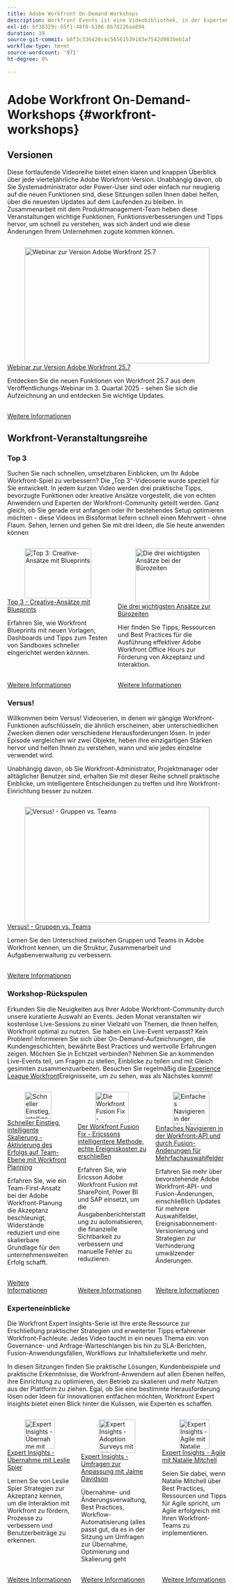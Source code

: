 ```yaml
---
title: Adobe Workfront On-Demand-Workshops
description: Workfront Events ist eine Videobibliothek, in der Experten und Kollegen ihre Gedanken und Ideen austauschen, wie Workfront die Arbeit für ihre Unternehmen verbessern kann.
exl-id: bf38329c-65f1-48f0-b106-8b7d226aa894
duration: 39
source-git-commit: b8f3c336420c4c56561539183e7542d9830eb1af
workflow-type: tm+mt
source-wordcount: '971'
ht-degree: 0%

---
```


# Adobe Workfront On-Demand-Workshops {#workfront-workshops}

## Versionen

Diese fortlaufende Videoreihe bietet einen klaren und knappen Überblick über jede vierteljährliche Adobe Workfront-Version. Unabhängig davon, ob Sie Systemadministrator oder Power-User sind oder einfach nur neugierig auf die neuen Funktionen sind, diese Sitzungen sollen Ihnen dabei helfen, über die neuesten Updates auf dem Laufenden zu bleiben. In Zusammenarbeit mit dem Produktmanagement-Team heben diese Veranstaltungen wichtige Funktionen, Funktionsverbesserungen und Tipps hervor, um schnell zu verstehen, was sich ändert und wie diese Änderungen Ihrem Unternehmen zugute kommen können.

<!-- CARDS

* releases/25-7-release-webinar.md

-->
<!-- START CARDS HTML - DO NOT MODIFY BY HAND -->
<div class="columns">
    <div class="column is-half-tablet is-half-desktop is-one-third-widescreen" aria-label="Adobe Workfront 25.7 release webinar">
        <div class="card" style="height: 100%; display: flex; flex-direction: column; height: 100%;">
            <div class="card-image">
                <figure class="image x-is-16by9">
                    <a href="releases/25-7-release-webinar.md" title="Webinar zur Version Adobe Workfront 25.7" target="_blank" rel="referrer">
                        <img class="is-bordered-r-small" src="https://video.tv.adobe.com/v/3464843/?format=jpeg&nocache=1756499239196" alt="Webinar zur Version Adobe Workfront 25.7"
                             style="width: 100%; aspect-ratio: 16 / 9; object-fit: cover; overflow: hidden; display: block; margin: auto;">
                    </a>
                </figure>
            </div>
            <div class="card-content is-padded-small" style="display: flex; flex-direction: column; flex-grow: 1; justify-content: space-between;">
                <div class="top-card-content">
                    <p class="headline is-size-6 has-text-weight-bold">
                        <a href="releases/25-7-release-webinar.md" target="_blank" rel="referrer" title="Webinar zur Version Adobe Workfront 25.7">Webinar zur Version Adobe Workfront 25.7</a>
                    </p>
                    <p class="is-size-6">Entdecken Sie die neuen Funktionen von Workfront 25.7 aus dem Veröffentlichungs-Webinar im 3. Quartal 2025 - sehen Sie sich die Aufzeichnung an und entdecken Sie wichtige Updates.</p>
                </div>
                <a href="releases/25-7-release-webinar.md" target="_blank" rel="referrer" class="spectrum-Button spectrum-Button--outline spectrum-Button--primary spectrum-Button--sizeM" style="align-self: flex-start; margin-top: 1rem;">
                    <span class="spectrum-Button-label has-no-wrap has-text-weight-bold">Weitere Informationen</span>
                </a>
            </div>
        </div>
    </div>
</div>
<!-- END CARDS HTML - DO NOT MODIFY BY HAND -->

<!--
## Featured Events

Explore the latest from your Adobe Workfront community through our curated selection of featured events. Each month, we host free live sessions covering a variety of topics to help you get the most out of Workfront. Missed a live event? No problem! Catch up with on-demand recordings that showcase customer stories, proven best practices, and valuable lessons learned. Want to connect in real time? Join upcoming live events to ask questions, share insights, and collaborate with peers. Visit the Experience League Events page regularly to see what’s coming up next!
-->

## Workfront-Veranstaltungsreihe

### Top 3

Suchen Sie nach schnellen, umsetzbaren Einblicken, um Ihr Adobe Workfront-Spiel zu verbessern? Die „Top 3“-Videoserie wurde speziell für Sie entwickelt. In jedem kurzen Video werden drei praktische Tipps, bevorzugte Funktionen oder kreative Ansätze vorgestellt, die von echten Anwendern und Experten der Workfront-Community geteilt werden. Ganz gleich, ob Sie gerade erst anfangen oder Ihr bestehendes Setup optimieren möchten - diese Videos im Bissformat liefern schnell einen Mehrwert - ohne Flaum. Sehen, lernen und gehen Sie mit drei Ideen, die Sie heute anwenden können

<!-- CARDS

* top3/blueprints.md
* top3/office-hours.md

-->
<!-- START CARDS HTML - DO NOT MODIFY BY HAND -->
<div class="columns">
    <div class="column is-half-tablet is-half-desktop is-one-third-widescreen" aria-label="Top 3 – Creative Approaches with Blueprints">
        <div class="card" style="height: 100%; display: flex; flex-direction: column; height: 100%;">
            <div class="card-image">
                <figure class="image x-is-16by9">
                    <a href="top3/blueprints.md" title="Top 3: Creative-Ansätze mit Blueprints" target="_blank" rel="referrer">
                        <img class="is-bordered-r-small" src="https://video.tv.adobe.com/v/3465271/?format=jpeg&nocache=1756499239717" alt="Top 3: Creative-Ansätze mit Blueprints"
                             style="width: 100%; aspect-ratio: 16 / 9; object-fit: cover; overflow: hidden; display: block; margin: auto;">
                    </a>
                </figure>
            </div>
            <div class="card-content is-padded-small" style="display: flex; flex-direction: column; flex-grow: 1; justify-content: space-between;">
                <div class="top-card-content">
                    <p class="headline is-size-6 has-text-weight-bold">
                        <a href="top3/blueprints.md" target="_blank" rel="referrer" title="Top 3: Creative-Ansätze mit Blueprints">Top 3 - Creative-Ansätze mit Blueprints</a>
                    </p>
                    <p class="is-size-6">Erfahren Sie, wie Workfront Blueprints mit neuen Vorlagen, Dashboards und Tipps zum Testen von Sandboxes schneller eingerichtet werden können.</p>
                </div>
                <a href="top3/blueprints.md" target="_blank" rel="referrer" class="spectrum-Button spectrum-Button--outline spectrum-Button--primary spectrum-Button--sizeM" style="align-self: flex-start; margin-top: 1rem;">
                    <span class="spectrum-Button-label has-no-wrap has-text-weight-bold">Weitere Informationen</span>
                </a>
            </div>
        </div>
    </div>
    <div class="column is-half-tablet is-half-desktop is-one-third-widescreen" aria-label="Top 3 Approaches to Office Hours">
        <div class="card" style="height: 100%; display: flex; flex-direction: column; height: 100%;">
            <div class="card-image">
                <figure class="image x-is-16by9">
                    <a href="top3/office-hours.md" title="Die drei wichtigsten Ansätze bei der Bürozeiten" target="_blank" rel="referrer">
                        <img class="is-bordered-r-small" src="https://video.tv.adobe.com/v/3470053/?format=jpeg&nocache=1756499239703" alt="Die drei wichtigsten Ansätze bei der Bürozeiten"
                             style="width: 100%; aspect-ratio: 16 / 9; object-fit: cover; overflow: hidden; display: block; margin: auto;">
                    </a>
                </figure>
            </div>
            <div class="card-content is-padded-small" style="display: flex; flex-direction: column; flex-grow: 1; justify-content: space-between;">
                <div class="top-card-content">
                    <p class="headline is-size-6 has-text-weight-bold">
                        <a href="top3/office-hours.md" target="_blank" rel="referrer" title="Die drei wichtigsten Ansätze bei der Bürozeiten">Die drei wichtigsten Ansätze zur Bürozeiten</a>
                    </p>
                    <p class="is-size-6">Hier finden Sie Tipps, Ressourcen und Best Practices für die Ausführung effektiver Adobe Workfront Office Hours zur Förderung von Akzeptanz und Interaktion.</p>
                </div>
                <a href="top3/office-hours.md" target="_blank" rel="referrer" class="spectrum-Button spectrum-Button--outline spectrum-Button--primary spectrum-Button--sizeM" style="align-self: flex-start; margin-top: 1rem;">
                    <span class="spectrum-Button-label has-no-wrap has-text-weight-bold">Weitere Informationen</span>
                </a>
            </div>
        </div>
    </div>
</div>
<!-- END CARDS HTML - DO NOT MODIFY BY HAND -->


### Versus!

Willkommen beim Versus! Videoserien, in denen wir gängige Workfront-Funktionen aufschlüsseln, die ähnlich erscheinen, aber unterschiedlichen Zwecken dienen oder verschiedene Herausforderungen lösen. In jeder Episode vergleichen wir zwei Objekte, heben ihre einzigartigen Stärken hervor und helfen Ihnen zu verstehen, wann und wie jedes einzelne verwendet wird.

Unabhängig davon, ob Sie Workfront-Administrator, Projektmanager oder alltäglicher Benutzer sind, erhalten Sie mit dieser Reihe schnell praktische Einblicke, um intelligentere Entscheidungen zu treffen und Ihre Workfront-Einrichtung besser zu nutzen.

<!-- CARDS

* versus/groups-vs-teams.md

-->
<!-- START CARDS HTML - DO NOT MODIFY BY HAND -->
<div class="columns">
    <div class="column is-half-tablet is-half-desktop is-one-third-widescreen" aria-label="Versus! – Groups vs. Teams">
        <div class="card" style="height: 100%; display: flex; flex-direction: column; height: 100%;">
            <div class="card-image">
                <figure class="image x-is-16by9">
                    <a href="versus/groups-vs-teams.md" title="Versus! - Gruppen vs. Teams" target="_blank" rel="referrer">
                        <img class="is-bordered-r-small" src="https://video.tv.adobe.com/v/3465273/?format=jpeg&nocache=1756499240185" alt="Versus! - Gruppen vs. Teams"
                             style="width: 100%; aspect-ratio: 16 / 9; object-fit: cover; overflow: hidden; display: block; margin: auto;">
                    </a>
                </figure>
            </div>
            <div class="card-content is-padded-small" style="display: flex; flex-direction: column; flex-grow: 1; justify-content: space-between;">
                <div class="top-card-content">
                    <p class="headline is-size-6 has-text-weight-bold">
                        <a href="versus/groups-vs-teams.md" target="_blank" rel="referrer" title="Versus! - Gruppen vs. Teams">Versus! - Gruppen vs. Teams</a>
                    </p>
                    <p class="is-size-6">Lernen Sie den Unterschied zwischen Gruppen und Teams in Adobe Workfront kennen, um die Struktur, Zusammenarbeit und Aufgabenverwaltung zu verbessern.</p>
                </div>
                <a href="versus/groups-vs-teams.md" target="_blank" rel="referrer" class="spectrum-Button spectrum-Button--outline spectrum-Button--primary spectrum-Button--sizeM" style="align-self: flex-start; margin-top: 1rem;">
                    <span class="spectrum-Button-label has-no-wrap has-text-weight-bold">Weitere Informationen</span>
                </a>
            </div>
        </div>
    </div>
</div>
<!-- END CARDS HTML - DO NOT MODIFY BY HAND -->

### Workshop-Rückspulen

Erkunden Sie die Neuigkeiten aus Ihrer Adobe Workfront-Community durch unsere kuratierte Auswahl an Events. Jeden Monat veranstalten wir kostenlose Live-Sessions zu einer Vielzahl von Themen, die Ihnen helfen, Workfront optimal zu nutzen. Sie haben ein Live-Event verpasst? Kein Problem! Informieren Sie sich über On-Demand-Aufzeichnungen, die Kundengeschichten, bewährte Best Practices und wertvolle Erfahrungen zeigen. Möchten Sie in Echtzeit verbinden? Nehmen Sie an kommenden Live-Events teil, um Fragen zu stellen, Einblicke zu teilen und mit Gleich gesinnten zusammenzuarbeiten. Besuchen Sie regelmäßig die [Experience League Workfront](../workfront/overview.md)Ereignisseite, um zu sehen, was als Nächstes kommt!

<!-- CARDS 

* workshop-rewind/planning/team-success-workfront-planning.md
* workshop-rewind/integrations/event-costs.md
* workshop-rewind/integrations/mulit-select-fields.md
 
-->
<!-- START CARDS HTML - DO NOT MODIFY BY HAND -->
<div class="columns">
    <div class="column is-half-tablet is-half-desktop is-one-third-widescreen" aria-label="Start Fast, Scale Smart - Activating Team-Level Success with Workfront Planning">
        <div class="card" style="height: 100%; display: flex; flex-direction: column; height: 100%;">
            <div class="card-image">
                <figure class="image x-is-16by9">
                    <a href="workshop-rewind/planning/team-success-workfront-planning.md" title="Schneller Einstieg, intelligente Skalierung - Aktivierung des Erfolgs auf Team-Ebene mit Workfront Planning" target="_blank" rel="referrer">
                        <img class="is-bordered-r-small" src="https://video.tv.adobe.com/v/3469964/?format=jpeg&nocache=1756499240524" alt="Schneller Einstieg, intelligente Skalierung - Aktivierung des Erfolgs auf Team-Ebene mit Workfront Planning"
                             style="width: 100%; aspect-ratio: 16 / 9; object-fit: cover; overflow: hidden; display: block; margin: auto;">
                    </a>
                </figure>
            </div>
            <div class="card-content is-padded-small" style="display: flex; flex-direction: column; flex-grow: 1; justify-content: space-between;">
                <div class="top-card-content">
                    <p class="headline is-size-6 has-text-weight-bold">
                        <a href="workshop-rewind/planning/team-success-workfront-planning.md" target="_blank" rel="referrer" title="Schneller Einstieg, intelligente Skalierung - Aktivierung des Erfolgs auf Team-Ebene mit Workfront Planning">Schneller Einstieg, intelligente Skalierung - Aktivierung des Erfolgs auf Team-Ebene mit Workfront Planning</a>
                    </p>
                    <p class="is-size-6">Erfahren Sie, wie ein Team-First-Ansatz bei der Adobe Workfront-Planung die Akzeptanz beschleunigt, Widerstände reduziert und eine skalierbare Grundlage für den unternehmensweiten Erfolg schafft.</p>
                </div>
                <a href="workshop-rewind/planning/team-success-workfront-planning.md" target="_blank" rel="referrer" class="spectrum-Button spectrum-Button--outline spectrum-Button--primary spectrum-Button--sizeM" style="align-self: flex-start; margin-top: 1rem;">
                    <span class="spectrum-Button-label has-no-wrap has-text-weight-bold">Weitere Informationen</span>
                </a>
            </div>
        </div>
    </div>
    <div class="column is-half-tablet is-half-desktop is-one-third-widescreen" aria-label="The Workfront Fusion Fix - Ericsson’s Smarter Way to Unlocking True Event Costs">
        <div class="card" style="height: 100%; display: flex; flex-direction: column; height: 100%;">
            <div class="card-image">
                <figure class="image x-is-16by9">
                    <a href="workshop-rewind/integrations/event-costs.md" title="Die Workfront Fusion Fix - Ericssons intelligentere Methode zur Erschließung echter Ereigniskosten" target="_blank" rel="referrer">
                        <img class="is-bordered-r-small" src="https://video.tv.adobe.com/v/3469977/?format=jpeg&nocache=1756499240508" alt="Die Workfront Fusion Fix - Ericssons intelligentere Methode zur Erschließung echter Ereigniskosten"
                             style="width: 100%; aspect-ratio: 16 / 9; object-fit: cover; overflow: hidden; display: block; margin: auto;">
                    </a>
                </figure>
            </div>
            <div class="card-content is-padded-small" style="display: flex; flex-direction: column; flex-grow: 1; justify-content: space-between;">
                <div class="top-card-content">
                    <p class="headline is-size-6 has-text-weight-bold">
                        <a href="workshop-rewind/integrations/event-costs.md" target="_blank" rel="referrer" title="Die Workfront Fusion Fix - Ericssons intelligentere Methode zur Erschließung echter Ereigniskosten">Der Workfront Fusion Fix - Ericssons intelligentere Methode, echte Ereigniskosten zu erschließen</a>
                    </p>
                    <p class="is-size-6">Erfahren Sie, wie Ericsson Adobe Workfront Fusion mit SharePoint, Power BI und SAP einsetzt, um die Ausgabenberichterstattung zu automatisieren, die finanzielle Sichtbarkeit zu verbessern und manuelle Fehler zu reduzieren.</p>
                </div>
                <a href="workshop-rewind/integrations/event-costs.md" target="_blank" rel="referrer" class="spectrum-Button spectrum-Button--outline spectrum-Button--primary spectrum-Button--sizeM" style="align-self: flex-start; margin-top: 1rem;">
                    <span class="spectrum-Button-label has-no-wrap has-text-weight-bold">Weitere Informationen</span>
                </a>
            </div>
        </div>
    </div>
    <div class="column is-half-tablet is-half-desktop is-one-third-widescreen" aria-label="Navigating the Workfront API and Fusion Changes for Multi-Select Fields with Ease">
        <div class="card" style="height: 100%; display: flex; flex-direction: column; height: 100%;">
            <div class="card-image">
                <figure class="image x-is-16by9">
                    <a href="workshop-rewind/integrations/mulit-select-fields.md" title="Einfaches Navigieren in der Workfront-API und durch Fusion-Änderungen für Mehrfachauswahlfelder" target="_blank" rel="referrer">
                        <img class="is-bordered-r-small" src="https://video.tv.adobe.com/v/3469978/?format=jpeg&nocache=1756499240537" alt="Einfaches Navigieren in der Workfront-API und durch Fusion-Änderungen für Mehrfachauswahlfelder"
                             style="width: 100%; aspect-ratio: 16 / 9; object-fit: cover; overflow: hidden; display: block; margin: auto;">
                    </a>
                </figure>
            </div>
            <div class="card-content is-padded-small" style="display: flex; flex-direction: column; flex-grow: 1; justify-content: space-between;">
                <div class="top-card-content">
                    <p class="headline is-size-6 has-text-weight-bold">
                        <a href="workshop-rewind/integrations/mulit-select-fields.md" target="_blank" rel="referrer" title="Einfaches Navigieren in der Workfront-API und durch Fusion-Änderungen für Mehrfachauswahlfelder">Einfaches Navigieren in der Workfront-API und durch Fusion-Änderungen für Mehrfachauswahlfelder</a>
                    </p>
                    <p class="is-size-6">Erfahren Sie mehr über bevorstehende Adobe Workfront-API- und Fusion-Änderungen, einschließlich Updates für mehrere Auswahlfelder, Ereignisabonnement-Versionierung und Strategien zur Verhinderung umwälzender Änderungen.</p>
                </div>
                <a href="workshop-rewind/integrations/mulit-select-fields.md" target="_blank" rel="referrer" class="spectrum-Button spectrum-Button--outline spectrum-Button--primary spectrum-Button--sizeM" style="align-self: flex-start; margin-top: 1rem;">
                    <span class="spectrum-Button-label has-no-wrap has-text-weight-bold">Weitere Informationen</span>
                </a>
            </div>
        </div>
    </div>
</div>
<!-- END CARDS HTML - DO NOT MODIFY BY HAND -->

### Experteneinblicke

Die Workfront Expert Insights-Serie ist Ihre erste Ressource zur Erschließung praktischer Strategien und erweiterter Tipps erfahrener Workfront-Fachleute. Jedes Video taucht in ein neues Thema ein: von Governance- und Anfrage-Warteschlangen bis hin zu SLA-Berichten, Fusion-Anwendungsfällen, Workflows zur Inhaltslieferkette und mehr.

In diesen Sitzungen finden Sie praktische Lösungen, Kundenbeispiele und praktische Erkenntnisse, die Workfront-Anwendern auf allen Ebenen helfen, ihre Einrichtung zu optimieren, den Betrieb zu skalieren und mehr Nutzen aus der Plattform zu ziehen. Egal, ob Sie eine bestimmte Herausforderung lösen oder Ideen für Innovationen entfachen möchten, Workfront Expert Insights bietet einen Blick hinter die Kulissen, wie Experten es schaffen.

<!-- CARDS 

* expert-insights/adoption.md
* expert-insights/adoption-surveys.md
* expert-insights/agile.md

-->
<!-- START CARDS HTML - DO NOT MODIFY BY HAND -->
<div class="columns">
    <div class="column is-half-tablet is-half-desktop is-one-third-widescreen" aria-label="Expert Insights - Adoption with Leslie Spier">
        <div class="card" style="height: 100%; display: flex; flex-direction: column; height: 100%;">
            <div class="card-image">
                <figure class="image x-is-16by9">
                    <a href="expert-insights/adoption.md" title="Expert Insights - Übernahme mit Leslie Spier" target="_blank" rel="referrer">
                        <img class="is-bordered-r-small" src="https://video.tv.adobe.com/v/3469893/?format=jpeg&nocache=1756499240950" alt="Expert Insights - Übernahme mit Leslie Spier"
                             style="width: 100%; aspect-ratio: 16 / 9; object-fit: cover; overflow: hidden; display: block; margin: auto;">
                    </a>
                </figure>
            </div>
            <div class="card-content is-padded-small" style="display: flex; flex-direction: column; flex-grow: 1; justify-content: space-between;">
                <div class="top-card-content">
                    <p class="headline is-size-6 has-text-weight-bold">
                        <a href="expert-insights/adoption.md" target="_blank" rel="referrer" title="Expert Insights - Übernahme mit Leslie Spier">Expert Insights - Übernahme mit Leslie Spier</a>
                    </p>
                    <p class="is-size-6">Lernen Sie von Leslie Spier Strategien zur Akzeptanz kennen, um die Interaktion mit Workfront zu fördern, Prozesse zu verbessern und Benutzerbeiträge zu erkennen.</p>
                </div>
                <a href="expert-insights/adoption.md" target="_blank" rel="referrer" class="spectrum-Button spectrum-Button--outline spectrum-Button--primary spectrum-Button--sizeM" style="align-self: flex-start; margin-top: 1rem;">
                    <span class="spectrum-Button-label has-no-wrap has-text-weight-bold">Weitere Informationen</span>
                </a>
            </div>
        </div>
    </div>
    <div class="column is-half-tablet is-half-desktop is-one-third-widescreen" aria-label="Expert Insights – Adoption Surveys with Jaime Davidson">
        <div class="card" style="height: 100%; display: flex; flex-direction: column; height: 100%;">
            <div class="card-image">
                <figure class="image x-is-16by9">
                    <a href="expert-insights/adoption-surveys.md" title="Expert Insights - Adoption Surveys mit Jaime Davidson" target="_blank" rel="referrer">
                        <img class="is-bordered-r-small" src="https://video.tv.adobe.com/v/3469895/?format=jpeg&nocache=1756499240919" alt="Expert Insights - Adoption Surveys mit Jaime Davidson"
                             style="width: 100%; aspect-ratio: 16 / 9; object-fit: cover; overflow: hidden; display: block; margin: auto;">
                    </a>
                </figure>
            </div>
            <div class="card-content is-padded-small" style="display: flex; flex-direction: column; flex-grow: 1; justify-content: space-between;">
                <div class="top-card-content">
                    <p class="headline is-size-6 has-text-weight-bold">
                        <a href="expert-insights/adoption-surveys.md" target="_blank" rel="referrer" title="Expert Insights - Adoption Surveys mit Jaime Davidson">Expert Insights - Umfragen zur Anpassung mit Jaime Davidson</a>
                    </p>
                    <p class="is-size-6">Übernahme- und Änderungsverwaltung, Best Practices, Workflow-Automatisierung (alles passt gut, da es in der Sitzung um Umfragen zur Übernahme, Optimierung und Skalierung geht</p>
                </div>
                <a href="expert-insights/adoption-surveys.md" target="_blank" rel="referrer" class="spectrum-Button spectrum-Button--outline spectrum-Button--primary spectrum-Button--sizeM" style="align-self: flex-start; margin-top: 1rem;">
                    <span class="spectrum-Button-label has-no-wrap has-text-weight-bold">Weitere Informationen</span>
                </a>
            </div>
        </div>
    </div>
    <div class="column is-half-tablet is-half-desktop is-one-third-widescreen" aria-label="Expert Insights - Agile with Natalie Mitchell">
        <div class="card" style="height: 100%; display: flex; flex-direction: column; height: 100%;">
            <div class="card-image">
                <figure class="image x-is-16by9">
                    <a href="expert-insights/agile.md" title="Expert Insights - Agile mit Natalie Mitchell" target="_blank" rel="referrer">
                        <img class="is-bordered-r-small" src="https://video.tv.adobe.com/v/3469891/?format=jpeg&nocache=1756499240935" alt="Expert Insights - Agile mit Natalie Mitchell"
                             style="width: 100%; aspect-ratio: 16 / 9; object-fit: cover; overflow: hidden; display: block; margin: auto;">
                    </a>
                </figure>
            </div>
            <div class="card-content is-padded-small" style="display: flex; flex-direction: column; flex-grow: 1; justify-content: space-between;">
                <div class="top-card-content">
                    <p class="headline is-size-6 has-text-weight-bold">
                        <a href="expert-insights/agile.md" target="_blank" rel="referrer" title="Expert Insights - Agile mit Natalie Mitchell">Expert Insights - Agile mit Natalie Mitchell</a>
                    </p>
                    <p class="is-size-6">Seien Sie dabei, wenn Natalie Mitchell über Best Practices, Ressourcen und Tipps für Agile spricht, um Agile erfolgreich mit Ihren Workfront-Teams zu implementieren.</p>
                </div>
                <a href="expert-insights/agile.md" target="_blank" rel="referrer" class="spectrum-Button spectrum-Button--outline spectrum-Button--primary spectrum-Button--sizeM" style="align-self: flex-start; margin-top: 1rem;">
                    <span class="spectrum-Button-label has-no-wrap has-text-weight-bold">Weitere Informationen</span>
                </a>
            </div>
        </div>
    </div>
</div>
<!-- END CARDS HTML - DO NOT MODIFY BY HAND -->
